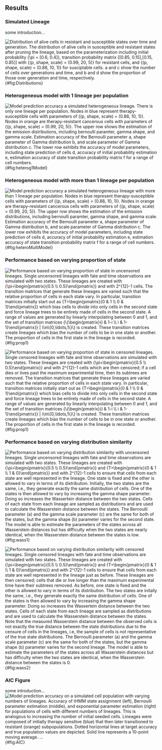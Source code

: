 ## Results

### Simulated Lineage

some introduction...

![**Distribution of alive cells in resistant and susceptible states over time and generation.** The distribution of alive cells in susceptible and resistant states after pruning the lineage, based on the parameterization including initial probability ${\pi = [0.6, 0.4]}$, transition probability matrix $[[0.85, 0.15],[0.15, 0.85]]$ with ${(p, shape, scale) = (0.99, 20, 5)}$ for resistant cells, and ${(p, shape, scale) = (0.88, 10, 1)}$ for susciptable cells. **a** and **c** show the number of cells over generations and time, and **b** and **d** show the proportion of those over generation and time, respectively.](./output/figure1.svg){#fig:Distributions}


### Heterogeneous model with 1 lineage per population

![Model prediction accuracy a simulated heterogeneous lineage. There is only one lineage per population. Nodes in blue represent therapy-susceptible cells with parameters of ${(p, shape, scale) = (0.88, 10, 1)}$. Nodes in orange are therapy-resistant cancerous cells with parameters of ${(p, shape, scale) = (0.99, 20, 5)}$. The upper row shows the estimation of the emission distributions, including bernoulli paramter, gamma shape, and gamma scale. Estimation accuracy of the Bernoulli parameter **a**, shape parameter of Gamma distribution **b**, and scale parameter of Gamma distribution **c**. The lower row exhibits the accuracy of model parameters, including state prediction of cells **d**, accuracy of initial probability estimation **e**, estimation accuracy of state transition probability matrix **f** for a range of cell numbers.](./output/figure3.svg){#fig:heterog1Model}


### Heterogeneous model with more than 1 lineage per population

![Model prediction accuracy a simulated heterogeneous lineage with more than 1 lineage per population. Nodes in blue represent therapy-susceptible cells with parameters of ${(p, shape, scale) = (0.88, 10, 1)}$. Nodes in orange are therapy-resistant cancerous cells with parameters of ${(p, shape, scale) = (0.99, 20, 5)}$. The upper row shows the estimation of the emission distributions, including bernoulli paramter, gamma shape, and gamma scale. Estimation accuracy of the Bernoulli parameter **a**, shape parameter of Gamma distribution **b**, and scale parameter of Gamma distribution **c**. The lower row exhibits the accuracy of model parameters, including state prediction of cells **d**, accuracy of initial probability estimation **e**, estimation accuracy of state transition probability matrix **f** for a range of cell numbers.](./output/figure4.svg){#fig:heteroMultiModel}


### Performance based on varying proportion of state

![**Performance based on varying proportion of state in uncensored lineages.** Single uncensored lineages with fate and time observations are simulated with two states. These lineages are created with ${\pi=\begin{pmatrix}{0.5 \\ 0.5}\end{pmatrix}}$ and with $2^{12}-1$ cells. The transition matrices that generate these lineages are varied such that the relative proportion of cells in each state vary. In particular, transition matrices initially start out as ${T=\begin{pmatrix}{0 & 1 \\ 0 & 1}\end{pmatrix}}$ which bias cells to divide into only cells in the second state and force lineage trees to be entirely made of cells in the second state. A range of values are generated by linearly interpolating between $0$ and $1$, and the set of transition matrices ${\{\begin{pmatrix}{i & 1-i \\ i & 1-1}\end{pmatrix}} | i\in\{0,\ldots,1\}\}$ is created. These transition matrices create lineages which bias the number of cells to be in one state or another. The proportion of cells in the first state in the lineage is recorded.](./output/figure6.svg){#fig:prop1}

![**Performance based on varying proportion of state in censored lineages.** Single censored lineages with fate and time observations are simulated with two states. These lineages are created with ${\pi=\begin{pmatrix}{0.5 \\ 0.5}\end{pmatrix}}$ and with $2^{12}-1$ cells which are then censored; if a cell dies or lives past the maximum experimental time, then its subtrees are removed. The transition matrices that generate these lineages are varied such that the relative proportion of cells in each state vary. In particular, transition matrices initially start out as ${T=\begin{pmatrix}{0 & 1 \\ 0 & 1}\end{pmatrix}}$ which bias cells to divide into only cells in the second state and force lineage trees to be entirely made of cells in the second state. A range of values are generated by linearly interpolating between $0$ and $1$, and the set of transition matrices ${\{\begin{pmatrix}{i & 1-i \\ i & 1-1}\end{pmatrix}} | i\in\{0,\ldots,1\}\}$ is created. These transition matrices create lineages which bias the number of cells to be in one state or another. The proportion of cells in the first state in the lineage is recorded.](./output/figure6.svg){#fig:prop1}


### Performance based on varying distribution similarity

![**Performance based on varying distribution similarity with uncensored lineages.** Single uncensored lineages with fate and time observations are simulated with two states. These lineages are created with ${\pi=\begin{pmatrix}{0.5 \\ 0.5}\end{pmatrix}}$ and ${T=\begin{pmatrix}{0 & 1 \\ 1 & 0}\end{pmatrix}}$ and with $2^{12}-1$ cells to ensure that cells from each state are well represented in the lineage. One state is fixed and the other is allowed to vary in terms of its distribution. Initially, the two states are the same, i.e., they generate exactly the same distribution of cells. One of the states is then allowed to vary by increasing the gamma shape parameter. Doing so increases the Wassertein distance between the two states. Cells of each state from each lineage are sampled as distributions and are used to calculate the Wasserstein distance between the states. The Bernoulli parameter (a) and the gamma scale parameter (c) are the same for both of the states, but the gamma shape (b) parameter varies for the second state. The model is able to estimate the parameters of the states across all Wasserstein distances but has difficulty when the two states are nearly identical, when the Wasserstein distance between the states is low.](./output/figure8.svg){#fig:wass1}

![**Performance based on varying distribution similarity with censored lineages.** Single censored lineages with fate and time observations are simulated with two states. These lineages are created with ${\pi=\begin{pmatrix}{0.5 \\ 0.5}\end{pmatrix}}$ and ${T=\begin{pmatrix}{0 & 1 \\ 1 & 0}\end{pmatrix}}$ and with $2^{12}-1$ cells to ensure that cells from each state are well represented in the lineage just as before. These lineages are then censored; cells that die or live longer than the maximum experimental time have their subtrees removed. As before, one state is fixed and the other is allowed to vary in terms of its distribution. The two states are initally the same, i.e., they generate exactly the same distribution of cells. One of the states is then allowed to vary by increasing the gamma shape parameter. Doing so increases the Wassertein distance between the two states. Cells of each state from each lineage are sampled as distributions and are used to calculate the Wasserstein distance between the states. Note that the measured Wasserstein distance between the observed cells is not exactly the true distance between the state distributions due to the censure of cells in the lineages, i.e, the sample of cells is *not* representative of the true state distributions. The Bernoulli parameter (a) and the gamma scale parameter (c) are the same for both of the states, but the gamma shape (b) parameter varies for the second lineage. The model is able to estimate the parameters of the states across all Wasserstein distances but has difficulty when the two states are identical, when the Wasserstein distance between the states is $0$.](./output/figure9.svg){#fig:wass2}


### AIC Figure

some introduction...
![Model prediction accuracy on a simulated cell population with varying numbers of lineages. Accuracy of tHMM state assignment (left), Bernoulli parameter estimation (middle), and exponential parameter estimation (right) for populations of cells with different numbers of lineages. This is analogous to increasing the number of initial seeded cells. Lineages were composed of initially therapy sensitive (blue) that then later transitioned to resistant (orange) subpopulations. Dotted horizontal lines at target accuracy and true population values are depicted. Solid line represents a 10-point moving average. ...](./output/figure10.svg){#fig:AIC}